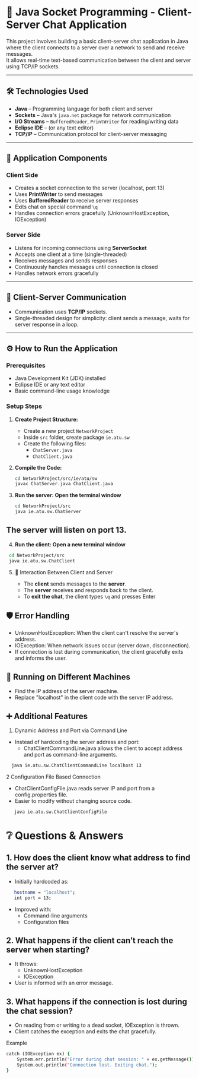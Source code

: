 # 💬 Java Socket Programming - Client-Server Chat Application

This project involves building a basic client-server chat application in Java where the client connects to a server over a network to send and receive messages.  
It allows real-time text-based communication between the client and server using TCP/IP sockets.

---

## 🛠️ Technologies Used

- **Java** – Programming language for both client and server
- **Sockets** – Java's `java.net` package for network communication
- **I/O Streams** – `BufferedReader`, `PrintWriter` for reading/writing data
- **Eclipse IDE** – (or any text editor)
- **TCP/IP** – Communication protocol for client-server messaging

---

## 📜 Application Components

### Client Side
- Creates a socket connection to the server (localhost, port 13)
- Uses **PrintWriter** to send messages
- Uses **BufferedReader** to receive server responses
- Exits chat on special command `\q`
- Handles connection errors gracefully (UnknownHostException, IOException)

### Server Side
- Listens for incoming connections using **ServerSocket**
- Accepts one client at a time (single-threaded)
- Receives messages and sends responses
- Continuously handles messages until connection is closed
- Handles network errors gracefully

---

## 🔄 Client-Server Communication
- Communication uses **TCP/IP** sockets.
- Single-threaded design for simplicity: client sends a message, waits for server response in a loop.

---

## ⚙️ How to Run the Application

### Prerequisites
- Java Development Kit (JDK) installed
- Eclipse IDE or any text editor
- Basic command-line usage knowledge

### Setup Steps

1. **Create Project Structure:**
   - Create a new project `NetworkProject`
   - Inside `src` folder, create package `ie.atu.sw`
   - Create the following files:
     - `ChatServer.java`
     - `ChatClient.java`

2. **Compile the Code:**
   ```bash
   cd NetworkProject/src/ie/atu/sw
   javac ChatServer.java ChatClient.java
3. **Run the server: Open the terminal window**
   ```bash
   cd NetworkProject/src
   java ie.atu.sw.ChatServer
  **The server will listen on port 13.**
  -
4.  **Run the client: Open a new terminal window**
   ```bash
    cd NetworkProject/src
    java ie.atu.sw.ChatClient
```
5. 🔄 Interaction Between Client and Server

   - The **client** sends messages to the **server**.
   - The **server** receives and responds back to the client.
   - To **exit the chat**, the client types `\q` and presses Enter 

## 🛡️ Error Handling
   - UnknownHostException: When the client can't resolve the server's address.
   - IOException: When network issues occur (server down, disconnection).
   - If connection is lost during communication, the client gracefully exits and informs the user.
     
## 📡 Running on Different Machines
   - Find the IP address of the server machine.
   - Replace "localhost" in the client code with the server IP address.

## ➕ Additional Features
1. Dynamic Address and Port via Command Line
 - Instead of hardcoding the server address and port:
    - ChatClientCommandLine.java allows the client to accept address and port as command-line arguments.

```bash
  java ie.atu.sw.ChatClientCommandLine localhost 13
```
2 Configuration File Based Connection
  -  ChatClientConfigFile.java reads server IP and port from a config.properties file.
  -  Easier to modify without changing source code.

```bash
   java ie.atu.sw.ChatClientConfigFile
 ```
# ❔ Questions & Answers
## 1. How does the client know what address to find the server at?
  - Initially hardcoded as:
```bash
   hostname = "localhost";
   int port = 13;
 ```
 -  Improved with:
    - Command-line arguments
    - Configuration files
## 2. What happens if the client can’t reach the server when starting?
   - It throws:
      - UnknownHostException
      - IOException
   - User is informed with an error message.
## 3. What happens if the connection is lost during the chat session?
   - On reading from or writing to a dead socket, IOException is thrown.
   - Client catches the exception and exits the chat gracefully.

Example
```bash
catch (IOException ex) {
    System.err.println("Error during chat session: " + ex.getMessage());
    System.out.println("Connection lost. Exiting chat.");
}

